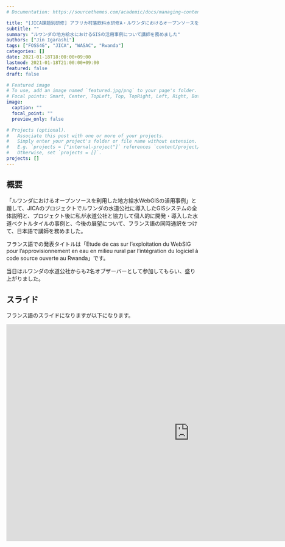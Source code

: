 ```yaml
---
# Documentation: https://sourcethemes.com/academic/docs/managing-content/

title: "[JICA課題別研修] アフリカ村落飲料水研修A・ルワンダにおけるオープンソースを利用した地方給水WebGISの活用事例"
subtitle: ""
summary: "ルワンダの地方給水におけるGISの活用事例について講師を務めました"
authors: ["Jin Igarashi"]
tags: ["FOSS4G", "JICA", "WASAC", "Rwanda"]
categories: []
date: 2021-01-18T18:00:00+09:00
lastmod: 2021-01-18T21:00:00+09:00
featured: false
draft: false

# Featured image
# To use, add an image named `featured.jpg/png` to your page's folder.
# Focal points: Smart, Center, TopLeft, Top, TopRight, Left, Right, BottomLeft, Bottom, BottomRight.
image:
  caption: ""
  focal_point: ""
  preview_only: false

# Projects (optional).
#   Associate this post with one or more of your projects.
#   Simply enter your project's folder or file name without extension.
#   E.g. `projects = ["internal-project"]` references `content/project/deep-learning/index.md`.
#   Otherwise, set `projects = []`.
projects: []
---
```


## 概要

「ルワンダにおけるオープンソースを利用した地方給水WebGISの活用事例」と題して、JICAのプロジェクトでルワンダの水道公社に導入したGISシステムの全体説明と、プロジェクト後に私が水道公社と協力して個人的に開発・導入した水道ベクトルタイルの事例と、今後の展望について、フランス語の同時通訳をつけて、日本語で講師を務めました。

フランス語での発表タイトルは「Etude de cas sur l’exploitation du WebSIG pour l’approvisionnement en eau en milieu rural par l’intégration du logiciel à code source ouverte au Rwanda」です。

当日はルワンダの水道公社からも2名オブザーバーとして参加してもらい、盛り上がりました。

## スライド

フランス語のスライドになりますが以下になります。

<iframe src="https://docs.google.com/presentation/d/e/2PACX-1vQdZh8ZQL97islw051zlOLOsnbeZBnDNUKpJjp17KqCWQXJYPer-ZLS5y-A2jXS3w/embed?start=false&loop=false&delayms=3000" frameborder="0" width="960" height="569" allowfullscreen="true" mozallowfullscreen="true" webkitallowfullscreen="true"></iframe>
